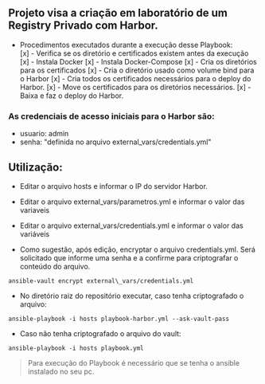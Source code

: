 ## Projeto visa a criação em laboratório de um Registry Privado com Harbor.  

- Procedimentos executados durante a execução desse Playbook:  
[x] - Verifica se os diretório e certificados existem antes da execução
[x] - Instala Docker
[x] - Instala Docker-Compose
[x] - Cria os diretórios para os certificados
[x] - Cria o diretório usado como volume bind para o Harbor
[x] - Cria todos os certificados necessários para o deploy do Harbor.
[x] - Move os certificados para os diretórios necessários.
[x] - Baixa e faz o deploy do Harbor.

### As credenciais de acesso iniciais para o Harbor são: 
- usuario: admin
- senha: "definida no arquivo external\_vars/credentials.yml"  

## Utilização:  
- Editar o arquivo hosts e informar o IP do servidor Harbor.  

- Editar o arquivo external\_vars/parametros.yml e informar o valor das variaveis  

- Editar o arquivo external\_vars/credentials.yml e informar o valor das variáveis  

- Como sugestão, após edição, encryptar o arquivo credentials.yml. Será solicitado que informe uma senha e a confirme para criptografar o conteúdo do arquivo.
```
ansible-vault encrypt external\_vars/credentials.yml
```  

- No diretório raiz do repositório executar, caso tenha criptografado o arquivo:
```
ansible-playbook -i hosts playbook-harbor.yml --ask-vault-pass
``` 

- Caso não tenha criptografado o arquivo do vault:
```
ansible-playbook -i hosts playbook.yml
```

> Para execução do Playbook é necessário que se tenha o ansible instalado no seu pc.
